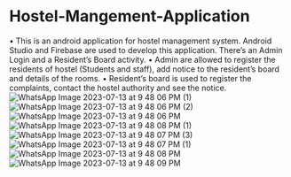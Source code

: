 # Hostel-Mangement-Application
•	This is an android application for hostel management system. Android Studio and Firebase are used to develop this application. There’s an Admin Login and a Resident’s Board activity. 
•	Admin are allowed to register the residents of hostel (Students and staff), add notice to the resident’s board and details of the rooms.
•	Resident’s board is used to register the complaints, contact the hostel authority and see the notice.
![WhatsApp Image 2023-07-13 at 9 48 06 PM (1)](https://github.com/anushkasinha126/Hostel-Mangement-Application/assets/73252825/3dc6e72b-a163-4b75-a1c6-ba2ee6dfb4d5)
![WhatsApp Image 2023-07-13 at 9 48 06 PM (2)](https://github.com/anushkasinha126/Hostel-Mangement-Application/assets/73252825/192b2354-8ce0-472c-9c9c-b348de789c7a)
![WhatsApp Image 2023-07-13 at 9 48 06 PM](https://github.com/anushkasinha126/Hostel-Mangement-Application/assets/73252825/0463db3c-eeee-4f87-aaed-892ebbfe20f1)
![WhatsApp Image 2023-07-13 at 9 48 08 PM (1)](https://github.com/anushkasinha126/Hostel-Mangement-Application/assets/73252825/ad5ed7b0-62e9-418f-840a-f6cd90ad60e4)
![WhatsApp Image 2023-07-13 at 9 48 07 PM (3)](https://github.com/anushkasinha126/Hostel-Mangement-Application/assets/73252825/e6cb1da5-acf7-4781-b4c2-e68e75baffc0)
![WhatsApp Image 2023-07-13 at 9 48 07 PM (1)](https://github.com/anushkasinha126/Hostel-Mangement-Application/assets/73252825/50028bec-e9d1-4684-b01e-a9e06dc7fb15)
![WhatsApp Image 2023-07-13 at 9 48 08 PM](https://github.com/anushkasinha126/Hostel-Mangement-Application/assets/73252825/39c630f0-0f37-4433-a6ea-696ddb38d50a)
![WhatsApp Image 2023-07-13 at 9 48 09 PM](https://github.com/anushkasinha126/Hostel-Mangement-Application/assets/73252825/71b1b01a-5881-4603-afe0-faf529575cf2)
